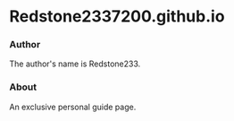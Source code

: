 # Redstone2337200.github.io

### Author
The author's name is Redstone233.

### About
An exclusive personal guide page.
